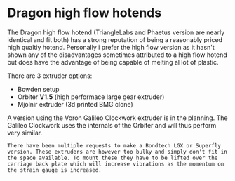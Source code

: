 # Dragon high flow hotends
The Dragon high flow hotend (TriangleLabs and Phaetus version are nearly identical and fit both) has a strong reputation of being a reasonably priced high qualtiy hotend. Personally i prefer the high flow version as it hasn't shown any of the disadvantages sometimes attributed to a high flow hotend but does have the advantage of being capable of melting al lot of plastic.

There are 3 extruder options:
* Bowden setup
* Orbiter **V1.5** (high performace large gear extruder)
* Mjolnir extruder (3d printed BMG clone)

A version using the Voron Galileo Clockwork extruder is in the planning. The Galileo Clockwork uses the internals of the Orbiter and will thus perform very similar.

`There have been multiple requests to make a Bondtech LGX or Superfly version. These extruders are however too bulky and simply don't fit in the space available. To mount these they have to be lifted over the carriage back plate which will increase vibrations as the momentum on the strain gauge is increased.`
